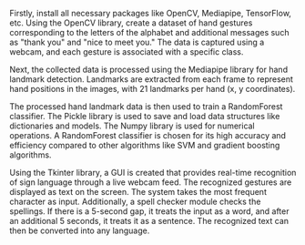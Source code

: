 Firstly, install all necessary packages like OpenCV, Mediapipe, TensorFlow, etc. Using the OpenCV library, create a dataset of hand gestures corresponding to the letters of the alphabet and additional messages such as "thank you" and "nice to meet you." The data is captured using a webcam, and each gesture is associated with a specific class.

Next, the collected data is processed using the Mediapipe library for hand landmark detection. Landmarks are extracted from each frame to represent hand positions in the images, with 21 landmarks per hand (x, y coordinates).

The processed hand landmark data is then used to train a RandomForest classifier. The Pickle library is used to save and load data structures like dictionaries and models. The Numpy library is used for numerical operations. A RandomForest classifier is chosen for its high accuracy and efficiency compared to other algorithms like SVM and gradient boosting algorithms.

Using the Tkinter library, a GUI is created that provides real-time recognition of sign language through a live webcam feed. The recognized gestures are displayed as text on the screen. The system takes the most frequent character as input. Additionally, a spell checker module checks the spellings. If there is a 5-second gap, it treats the input as a word, and after an additional 5 seconds, it treats it as a sentence. The recognized text can then be converted into any language.
